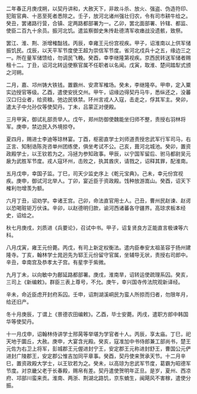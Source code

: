 二年春正月庚戌朔，以契丹讲和，大赦天下，非故斗杀、放火、强盗、伪造符印、犯赃官典、十恶至死者悉除之。壬子，放河北诸州强壮归农，令有司市耕牛给之。癸丑，罢诸路行营，合镇、定两路都部署为一。乙卯，罢北面部署、钤辖、都监、使臣二百九十余员。振河北饥。遣监察御史朱抟赴德清军收瘗战没遗骸，致祭。

罢江、淮、荆、浙增榷酤钱。丙辰，幸雍王元份宫视疾。甲子，诏淮南以上供军储振饥民。戊辰，以天平军节度使王超为崇信军节度。省河北戍兵十之五，缘边三之一。所在量军储馈给，勿调民飞輓。癸酉，幸李继隆第视疾。京西民转送军储者赐租十二。丁丑，诏河北转运使察官属不任职者以名闻。戊寅，取淮、楚间踏犁式颁之河朔。

二月，嘉、邛州铸大铁钱。置霸州、安肃军榷场。癸未，李继隆卒。甲申，定入粟实边授官等级。乙酉，遣使安抚交州。甲午，诏缘边得契丹马牛，悉纵还之，没蕃汉口归业者，给资粮。弛边民铁禁。环州言戎人入寇，击走之，俘其军主。癸卯，遣太子中允孙仅等使契丹。丁未，吕蒙正对便殿。

三月甲寅，御试礼部贡举人。戊午，郑州防御使魏能坐归师不整，责授右羽林将军。庚申，禁边民入外境掠夺。

夏四月，赐进士李迪等琼林宴。丁酉，枢密直学士刘师道责授忠武军行军司马，右正言、知制诰陈尧咨单州团练使，俱坐考试不公。己亥，葺河北城池。癸卯，置资政殿学士，以王钦若为之。冯拯为参知政事。甲辰，以宁国军留后、驸马都尉吴元扆为武胜军节度。戎人寇环州，击败之，执其酋庆，请戮之，诏释其罪，配淮南。

五月戊申，幸国子监。丁巳，司天少监史序上《乾元宝典》。己未，幸元份宫视疾。庚申，御试河北举人。丁卯，宴近臣于资政殿。饯种放游嵩山。癸酉，诏天下榷利勿增羡为额。

六月丁丑，诏劝学。幸诸王宫。己卯，命法直官用士人。己丑，曹州民赵谏、赵谔以恐喝赃钜万伏诛。辛卯，以赵德明归款，谕河西诸蕃各守疆界。高琼求板本经史，诏给之。

秋七月庚戌，刘质进《兵要论》，召试中书。甲子，诏复贤良方正能直言极谏等六科。

八月戊寅，雍王元份薨。丙戊，有司上新定权衡法。遣内臣奉安太祖圣容于扬州建隆寺。丁亥，翰林学士晁迥先为郓王元份留守官属，坐辅导无状，责授右司郎中。辛丑，幸南宫及恭孝太子宫。有星孛于紫微。

九月丁未，以向敏中为鄜延路都部署。庚戌，淮南旱，诏转运使疏理系囚。癸亥，三司上《新编敕》。群臣三表上尊号，不允。庚午，幸兴国寺传法院观新译经。

辛未，命近臣虑开封府系囚。壬申，诏荆湖溪峒民为蛮人所掠而归者，勿限年月，给还旧产。

冬十月庚辰，丁谓上《景德农田编敕》。乙酉，毕士安薨。丙戌，遣职方郎中韩国华等使契丹。

十一月戊申，诏翰林侍讲学士邢昺等举堪为学官者十人。丙辰，享太庙。丁巳，祀天地于圜丘，大赦。庚申，大宴含光殿。癸亥，寇准加中书侍郎兼工部尚书，楚王元佐为右卫上将军，彭城郡王元偓进封宁王，安定郡王元称进封舒王，曹国公元俨进封广陵郡王，安定郡公惟吉加同平章事。癸酉，契丹使来贺承天节。十二月辛巳，置资政殿大学士，以王钦若为之。癸未，以高琼为忠武军节度，葛霸为昭德军节度。对京畿父老于长春殿，赐帛有差。契丹遣使贺明年正旦。是岁，夏州、西凉府、邛部川蛮来贡。淮南、两浙、荆湖北路饥，京东蝻生，闽飓风不害稼，遣使分振。